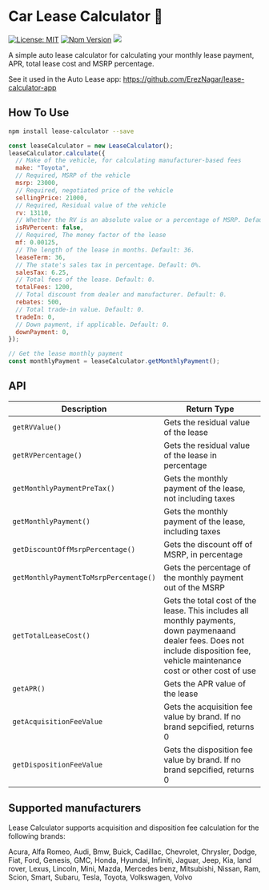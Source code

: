 # Car Lease Calculator :red_car:

[![License: MIT](https://img.shields.io/badge/License-MIT-blue.svg)](https://opensource.org/licenses/MIT)
[![Npm Version](https://img.shields.io/npm/v/lease-calculator?color=blue&logo=npm-version)](https://www.npmjs.com/package/lease-calculator)
![](https://github.com/ErezNagar/lease-calculator/workflows/Tests/badge.svg)

A simple auto lease calculator for calculating your monthly lease payment, APR, total lease cost and MSRP percentage.

See it used in the Auto Lease app: https://github.com/ErezNagar/lease-calculator-app

## How To Use

```bash
npm install lease-calculator --save
```

```javascript
const leaseCalculator = new LeaseCalculator();
leaseCalculator.calculate({
  // Make of the vehicle, for calculating manufacturer-based fees
  make: "Toyota",
  // Required, MSRP of the vehicle
  msrp: 23000,
  // Required, negotiated price of the vehicle
  sellingPrice: 21000,
  // Required, Residual value of the vehicle
  rv: 13110,
  // Whether the RV is an absolute value or a percentage of MSRP. Default: true
  isRVPercent: false,
  // Required, The money factor of the lease
  mf: 0.00125,
  // The length of the lease in months. Default: 36.
  leaseTerm: 36,
  // The state's sales tax in percentage. Default: 0%.
  salesTax: 6.25,
  // Total fees of the lease. Default: 0.
  totalFees: 1200,
  // Total discount from dealer and manufacturer. Default: 0.
  rebates: 500,
  // Total trade-in value. Default: 0.
  tradeIn: 0,
  // Down payment, if applicable. Default: 0.
  downPayment: 0,
});

// Get the lease monthly payment
const monthlyPayment = leaseCalculator.getMonthlyPayment();
```

## API

| Description                           | Return Type                                                                                                                                                                        |
| ------------------------------------- | ---------------------------------------------------------------------------------------------------------------------------------------------------------------------------------- |
| `getRVValue()`                        | Gets the residual value of the lease                                                                                                                                               | Number |
| `getRVPercentage()`                   | Gets the residual value of the lease in percentage                                                                                                                                 | Number |
| `getMonthlyPaymentPreTax()`           | Gets the monthly payment of the lease, not including taxes                                                                                                                         | Number |
| `getMonthlyPayment()`                 | Gets the monthly payment of the lease, including taxes                                                                                                                             | Number |
| `getDiscountOffMsrpPercentage()`      | Gets the discount off of MSRP, in percentage                                                                                                                                       | Number |
| `getMonthlyPaymentToMsrpPercentage()` | Gets the percentage of the monthly payment out of the MSRP                                                                                                                         | Number |
| `getTotalLeaseCost()`                 | Gets the total cost of the lease. This includes all monthly payments, down paymenaand dealer fees. Does not include disposition fee, vehicle maintenance cost or other cost of use | Number |
| `getAPR()`                            | Gets the APR value of the lease                                                                                                                                                    | Number |
| `getAcquisitionFeeValue`              | Gets the acquisition fee value by brand. If no brand sepcified, returns 0                                                                                                          | Number |
| `getDispositionFeeValue`              | Gets the disposition fee value by brand. If no brand sepcified, returns 0                                                                                                          | Number |

## Supported manufacturers

Lease Calculator supports acquisition and disposition fee calculation for the following brands:

Acura, Alfa Romeo, Audi, Bmw, Buick, Cadillac, Chevrolet, Chrysler, Dodge, Fiat, Ford, Genesis, GMC, Honda, Hyundai, Infiniti, Jaguar, Jeep, Kia, land rover, Lexus, Lincoln, Mini, Mazda, Mercedes benz, Mitsubishi, Nissan, Ram, Scion, Smart, Subaru, Tesla, Toyota, Volkswagen, Volvo
